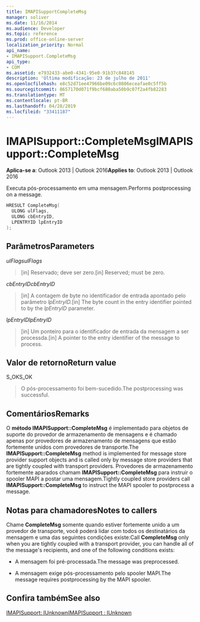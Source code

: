 ```yaml
---
title: IMAPISupportCompleteMsg
manager: soliver
ms.date: 11/16/2014
ms.audience: Developer
ms.topic: reference
ms.prod: office-online-server
localization_priority: Normal
api_name:
- IMAPISupport.CompleteMsg
api_type:
- COM
ms.assetid: e7932433-abe0-4341-95e0-91b37c848145
description: 'Última modificação: 23 de julho de 2011'
ms.openlocfilehash: e8c52d71ee47966be09c6c0806eceafae0c5ff5b
ms.sourcegitcommit: 8657170d071f9bcf680aba50b9c07f2a4fb82283
ms.translationtype: MT
ms.contentlocale: pt-BR
ms.lasthandoff: 04/28/2019
ms.locfileid: "33411187"
---
```

# <a name="imapisupportcompletemsg"></a><span data-ttu-id="326cb-103">IMAPISupport::CompleteMsg</span><span class="sxs-lookup"><span data-stu-id="326cb-103">IMAPISupport::CompleteMsg</span></span>

  
  
<span data-ttu-id="326cb-104">**Aplica-se a**: Outlook 2013 | Outlook 2016</span><span class="sxs-lookup"><span data-stu-id="326cb-104">**Applies to**: Outlook 2013 | Outlook 2016</span></span> 
  
<span data-ttu-id="326cb-105">Executa pós-processamento em uma mensagem.</span><span class="sxs-lookup"><span data-stu-id="326cb-105">Performs postprocessing on a message.</span></span> 
  
```cpp
HRESULT CompleteMsg(
  ULONG ulFlags,
  ULONG cbEntryID,
  LPENTRYID lpEntryID
);
```

## <a name="parameters"></a><span data-ttu-id="326cb-106">Parâmetros</span><span class="sxs-lookup"><span data-stu-id="326cb-106">Parameters</span></span>

 <span data-ttu-id="326cb-107">_ulFlags_</span><span class="sxs-lookup"><span data-stu-id="326cb-107">_ulFlags_</span></span>
  
> <span data-ttu-id="326cb-108">[in] Reservado; deve ser zero.</span><span class="sxs-lookup"><span data-stu-id="326cb-108">[in] Reserved; must be zero.</span></span>
    
 <span data-ttu-id="326cb-109">_cbEntryID_</span><span class="sxs-lookup"><span data-stu-id="326cb-109">_cbEntryID_</span></span>
  
> <span data-ttu-id="326cb-110">[in] A contagem de byte no identificador de entrada apontado pelo parâmetro _lpEntryID._</span><span class="sxs-lookup"><span data-stu-id="326cb-110">[in] The byte count in the entry identifier pointed to by the  _lpEntryID_ parameter.</span></span> 
    
 <span data-ttu-id="326cb-111">_lpEntryID_</span><span class="sxs-lookup"><span data-stu-id="326cb-111">_lpEntryID_</span></span>
  
> <span data-ttu-id="326cb-112">[in] Um ponteiro para o identificador de entrada da mensagem a ser processda.</span><span class="sxs-lookup"><span data-stu-id="326cb-112">[in] A pointer to the entry identifier of the message to process.</span></span>
    
## <a name="return-value"></a><span data-ttu-id="326cb-113">Valor de retorno</span><span class="sxs-lookup"><span data-stu-id="326cb-113">Return value</span></span>

<span data-ttu-id="326cb-114">S_OK</span><span class="sxs-lookup"><span data-stu-id="326cb-114">S_OK</span></span> 
  
> <span data-ttu-id="326cb-115">O pós-processamento foi bem-sucedido.</span><span class="sxs-lookup"><span data-stu-id="326cb-115">The postprocessing was successful.</span></span>
    
## <a name="remarks"></a><span data-ttu-id="326cb-116">Comentários</span><span class="sxs-lookup"><span data-stu-id="326cb-116">Remarks</span></span>

<span data-ttu-id="326cb-117">O **método IMAPISupport::CompleteMsg** é implementado para objetos de suporte do provedor de armazenamento de mensagens e é chamado apenas por provedores de armazenamento de mensagens que estão fortemente unidos com provedores de transporte.</span><span class="sxs-lookup"><span data-stu-id="326cb-117">The **IMAPISupport::CompleteMsg** method is implemented for message store provider support objects and is called only by message store providers that are tightly coupled with transport providers.</span></span> <span data-ttu-id="326cb-118">Provedores de armazenamento fortemente aparados chamam **IMAPISupport::CompleteMsg** para instruir o spooler MAPI a postar uma mensagem.</span><span class="sxs-lookup"><span data-stu-id="326cb-118">Tightly coupled store providers call **IMAPISupport::CompleteMsg** to instruct the MAPI spooler to postprocess a message.</span></span> 
  
## <a name="notes-to-callers"></a><span data-ttu-id="326cb-119">Notas para chamadores</span><span class="sxs-lookup"><span data-stu-id="326cb-119">Notes to callers</span></span>

<span data-ttu-id="326cb-120">Chame **CompleteMsg** somente quando estiver fortemente unido a um provedor de transporte, você poderá lidar com todos os destinatários da mensagem e uma das seguintes condições existe:</span><span class="sxs-lookup"><span data-stu-id="326cb-120">Call **CompleteMsg** only when you are tightly coupled with a transport provider, you can handle all of the message's recipients, and one of the following conditions exists:</span></span> 
  
- <span data-ttu-id="326cb-121">A mensagem foi pré-processada.</span><span class="sxs-lookup"><span data-stu-id="326cb-121">The message was preprocessed.</span></span>
    
- <span data-ttu-id="326cb-122">A mensagem exige pós-processamento pelo spooler MAPI.</span><span class="sxs-lookup"><span data-stu-id="326cb-122">The message requires postprocessing by the MAPI spooler.</span></span>
    
## <a name="see-also"></a><span data-ttu-id="326cb-123">Confira também</span><span class="sxs-lookup"><span data-stu-id="326cb-123">See also</span></span>



[<span data-ttu-id="326cb-124">IMAPISupport: IUnknown</span><span class="sxs-lookup"><span data-stu-id="326cb-124">IMAPISupport : IUnknown</span></span>](imapisupportiunknown.md)

